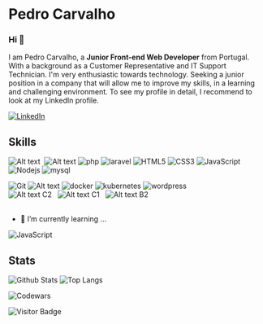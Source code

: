 # Pedro Carvalho

### Hi 👋

I am Pedro Carvalho, a **Junior Front-end Web Developer** from Portugal. With a background as a Customer Representative and IT Support Technician. I'm very enthusiastic towards technology. Seeking a junior position in a company that will allow me to improve my skills, in a learning and challenging environment. To see my profile in detail, I recommend to look at my LinkedIn profile.

[![LinkedIn](https://img.shields.io/badge/linkedin-%230077B5.svg?style=for-the-badge&logo=linkedin&logoColor=white)](https://www.linkedin.com/in/SolutionsArray/)

## Skills

![Alt text](http://mixed.solutionsarray.com/wp-content/uploads/2023/08/LINUX.png)
&nbsp;![Alt text](http://mixed.solutionsarray.com/wp-content/uploads/2023/08/4UNIX.png)
![php](https://img.shields.io/badge/PHP-white?style=flat-square&logo=php)
![laravel](https://img.shields.io/badge/laravel-white?style=flat-square&logo=laravel)
![HTML5](https://img.shields.io/badge/-HTML5-E34F26?style=flat-square&logo=html5&logoColor=white)
![CSS3](https://img.shields.io/badge/-CSS3-1572B6?style=flat-square&logo=css3)
![JavaScript](https://img.shields.io/badge/-JavaScript-black?style=flat-square&logo=javascript)
![Nodejs](https://img.shields.io/badge/-Nodejs-black?style=flat-square&logo=Node.js)
![mysql](https://img.shields.io/badge/MySQL-white?style=flat-square&logo=mysql)

![Git](https://img.shields.io/badge/-Git-black?style=flat-square&logo=git)
![Alt text](http://mixed.solutionsarray.com/wp-content/uploads/2023/08/podman.png)
![docker](https://img.shields.io/badge/Docker-white?style=for-the-badge&logo=docker)
![kubernetes](https://img.shields.io/badge/kubernetes-white?style=for-the-badge&logo=kubernetes)
![wordpress](https://img.shields.io/badge/WordPress-6f8faf?style=flat-square&logo=wordpress)
<br>
![Alt text](http://mixed.solutionsarray.com/wp-content/uploads/2023/08/portugal-flag-icon-32.png)&nbsp;C2 &nbsp;
![Alt text](http://mixed.solutionsarray.com/wp-content/uploads/2023/08/united-states-of-america-flag-3d-icon-32.png)&nbsp;C1 &nbsp;
![Alt text](http://mixed.solutionsarray.com/wp-content/uploads/2023/08/spain-flag-icon-32.png)&nbsp;B2
<br><br>    
- 🫡 I’m currently learning ...
  
![JavaScript](https://img.shields.io/badge/-JavaScript-black?style=flat-square&logo=javascript)

## Stats

![Github Stats](https://github-readme-stats.vercel.app/api?username=pedro-su&count_private=true&show_icons=true&include_all_commits=true&theme=prussian&layout=compact)
![Top Langs](https://github-readme-stats.vercel.app/api/top-langs/?username=pedro-su&hide=TeX&layout=compact&theme=prussian)

![Codewars](https://github.r2v.ch/codewars?user=pedcar)

![Visitor Badge](https://visitor-badge.laobi.icu/badge?page_id=pedrocarvalho)

<!--
**pedrocarvalho/pedrocarvalho** is a ✨ _special_ ✨ repository because its `README.md` (this file) appears on your GitHub profile.

Here are some ideas to get you started:

- 🔭 I’m currently working on ...
- 🌱 I’m currently learning ...
- 👯 I’m looking to collaborate on ...
- 🤔 I’m looking for help with ...
- 💬 Ask me about ...
- 📫 How to reach me: ...
- 😄 Pronouns: ...
- ⚡ Fun fact: ...
-->
